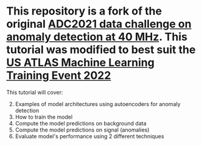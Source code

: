 # This repository is a fork of the original [ADC2021 data challenge on anomaly detection at 40 MHz](https://mpp-hep.github.io/ADC2021/). This tutorial was modified to best suit the [US ATLAS Machine Learning Training Event 2022](https://indico.cern.ch/event/1169324/)

This tutorial will cover:

2. Examples of model architectures using autoencoders for anomaly detection
3. How to train the model
4. Compute the model predictions on background data
5. Compute the model predictions on signal (anomalies)
6. Evaluate model's performance using 2 different techniques


